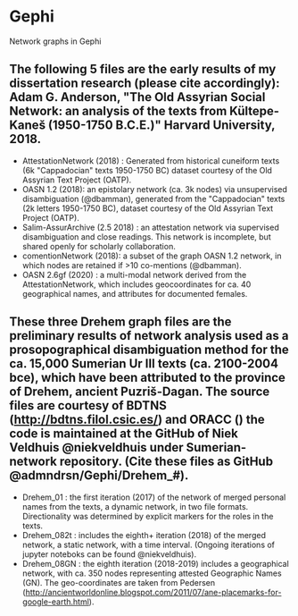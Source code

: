 # Gephi
Network graphs in Gephi
## The following 5 files are the early results of my dissertation research (please cite accordingly): Adam G. Anderson, "The Old Assyrian Social Network: an analysis of the texts from Kültepe-Kaneš (1950-1750 B.C.E.)" Harvard University, 2018.
- AttestationNetwork (2018) : Generated from historical cuneiform texts (6k "Cappadocian" texts 1950-1750 BC) dataset courtesy of the Old Assyrian Text Project (OATP).
- OASN 1.2 (2018): an epistolary network (ca. 3k nodes) via unsupervised disambiguation (@dbamman), generated from the "Cappadocian" texts (2k letters 1950-1750 BC), dataset courtesy of the Old Assyrian Text Project (OATP). 
- Salim-AssurArchive (2.5 2018) : an attestation network via supervised disambiguation and close readings. This network is incomplete, but shared openly for scholarly collaboration.
- comentionNetwork (2018): a subset of the graph OASN 1.2 network, in which nodes are retained if >10 co-mentions (@dbamman).
- OASN 2.6gf (2020) : a multi-modal network derived from the AttestationNetwork, which includes geocoordinates for ca. 40 geographical names, and attributes for documented females. 

## These three Drehem graph files are the preliminary results of network analysis used as a prosopographical disambiguation method for the ca. 15,000 Sumerian Ur III texts (ca. 2100-2004 bce), which have been attributed to the province of Drehem, ancient Puzriš-Dagan. The source files are courtesy of BDTNS (http://bdtns.filol.csic.es/) and ORACC () the code is maintained at the GitHub of Niek Veldhuis @niekveldhuis under Sumerian-network repository. (Cite these files as GitHub @admndrsn/Gephi/Drehem_#).
- Drehem_01 : the first iteration (2017) of the network of merged personal names from the texts, a dynamic network, in two file formats. Directionality was determined by explicit markers for the roles in the texts. 
- Drehem_082t : includes the eighth+ iteration (2018) of the merged network, a static network, with a time interval. (Ongoing iterations of jupyter noteboks can be found @niekveldhuis).
- Drehem_08GN : the eighth iteration (2018-2019) includes a geographical network, with ca. 350 nodes representing attested Geographic Names (GN). The geo-coordinates are taken from Pedersen (http://ancientworldonline.blogspot.com/2011/07/ane-placemarks-for-google-earth.html).
